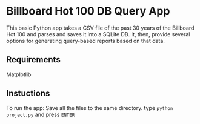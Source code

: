 # Billboard Hot 100 DB Query App

This basic Python app takes a CSV file of the past 30 years of
the Billboard Hot 100 and parses and saves it into a SQLite DB.
It, then, provide several options for generating query-based reports
based on that data.

## Requirements
Matplotlib


## Instuctions
To run the app:
Save all the files to the same directory.
type `python project.py` and press `ENTER`